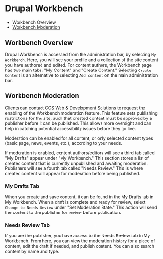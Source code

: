 # Drupal Workbench

* [Workbench Overview](#workbench-overview)
* [Workbench Moderation](#workbench-moderation)

## Workbench Overview

Drupal Workbench is accessed from the administration bar, by selecting `My Workbench`. Here, you will see your profile and a collection of the site content you have authored and edited. For content authors, the Workbench page has two main tabs: "My Content" and "Create Content." Selecting `Create Content` is an alternative to selecting `Add content` on the main administration bar.

## Workbench Moderation

Clients can contact CCS Web & Development Solutions to request the enabling of the Workbench moderation feature. This feature sets publishing restrictions for the site, such that created content must be approved by a publisher before it can be published. This allows more oversight and can help in catching potential accessibility issues before they go live.

Moderation can be enabled for all content, or only selected content types (basic page, news, events, etc.), according to your needs. 

If moderation is enabled, content authors/editors will see a third tab called "My Drafts" appear under "My Workbench." This section stores a list of created content that is currently unpublished and awaiting moderation. Publishers will see a fourth tab called "Needs Review." This is where created content will appear for moderation before being published.

### My Drafts Tab

When you create and save content, it can be found in the My Drafts tab in My Workbench. When a draft is complete and ready for review, select `Change to Needs Review` under "Set Moderation State." This action will send the content to the publisher for review before publication.

### Needs Review Tab

If you are the publisher, you have access to the Needs Review tab in My Workbench. From here, you can view the moderation history for a piece of content, edit the draft if needed, and publish content. You can also search content by name and type.
